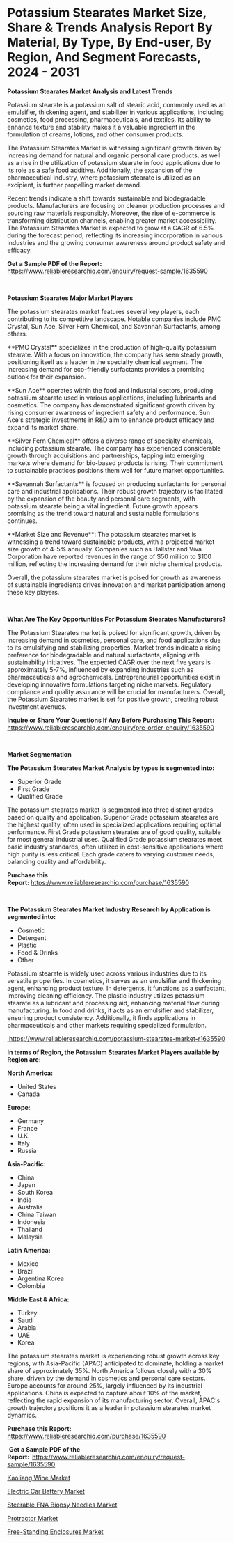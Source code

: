 <p><h1>Potassium Stearates Market Size, Share & Trends Analysis Report By Material, By Type, By End-user, By Region, And Segment Forecasts, 2024 - 2031</h1></p><p><strong>Potassium Stearates Market Analysis and Latest Trends</strong></p>
<p><p>Potassium stearate is a potassium salt of stearic acid, commonly used as an emulsifier, thickening agent, and stabilizer in various applications, including cosmetics, food processing, pharmaceuticals, and textiles. Its ability to enhance texture and stability makes it a valuable ingredient in the formulation of creams, lotions, and other consumer products.</p><p>The Potassium Stearates Market is witnessing significant growth driven by increasing demand for natural and organic personal care products, as well as a rise in the utilization of potassium stearate in food applications due to its role as a safe food additive. Additionally, the expansion of the pharmaceutical industry, where potassium stearate is utilized as an excipient, is further propelling market demand.</p><p>Recent trends indicate a shift towards sustainable and biodegradable products. Manufacturers are focusing on cleaner production processes and sourcing raw materials responsibly. Moreover, the rise of e-commerce is transforming distribution channels, enabling greater market accessibility. The Potassium Stearates Market is expected to grow at a CAGR of 6.5% during the forecast period, reflecting its increasing incorporation in various industries and the growing consumer awareness around product safety and efficacy.</p></p>
<p><strong>Get a Sample PDF of the Report:&nbsp;</strong> <a href="https://www.reliableresearchiq.com/enquiry/request-sample/1635590">https://www.reliableresearchiq.com/enquiry/request-sample/1635590</a></p>
<p>&nbsp;</p>
<p><strong>Potassium Stearates Major Market Players</strong></p>
<p><p>The potassium stearates market features several key players, each contributing to its competitive landscape. Notable companies include PMC Crystal, Sun Ace, Silver Fern Chemical, and Savannah Surfactants, among others. </p><p>**PMC Crystal** specializes in the production of high-quality potassium stearate. With a focus on innovation, the company has seen steady growth, positioning itself as a leader in the specialty chemical segment. The increasing demand for eco-friendly surfactants provides a promising outlook for their expansion.</p><p>**Sun Ace** operates within the food and industrial sectors, producing potassium stearate used in various applications, including lubricants and cosmetics. The company has demonstrated significant growth driven by rising consumer awareness of ingredient safety and performance. Sun Ace's strategic investments in R&D aim to enhance product efficacy and expand its market share.</p><p>**Silver Fern Chemical** offers a diverse range of specialty chemicals, including potassium stearate. The company has experienced considerable growth through acquisitions and partnerships, tapping into emerging markets where demand for bio-based products is rising. Their commitment to sustainable practices positions them well for future market opportunities.</p><p>**Savannah Surfactants** is focused on producing surfactants for personal care and industrial applications. Their robust growth trajectory is facilitated by the expansion of the beauty and personal care segments, with potassium stearate being a vital ingredient. Future growth appears promising as the trend toward natural and sustainable formulations continues.</p><p>**Market Size and Revenue**: The potassium stearates market is witnessing a trend toward sustainable products, with a projected market size growth of 4-5% annually. Companies such as Hallstar and Viva Corporation have reported revenues in the range of $50 million to $100 million, reflecting the increasing demand for their niche chemical products. </p><p>Overall, the potassium stearates market is poised for growth as awareness of sustainable ingredients drives innovation and market participation among these key players.</p></p>
<p>&nbsp;</p>
<p><strong>What Are The Key Opportunities For Potassium Stearates Manufacturers?</strong></p>
<p><p>The Potassium Stearates market is poised for significant growth, driven by increasing demand in cosmetics, personal care, and food applications due to its emulsifying and stabilizing properties. Market trends indicate a rising preference for biodegradable and natural surfactants, aligning with sustainability initiatives. The expected CAGR over the next five years is approximately 5-7%, influenced by expanding industries such as pharmaceuticals and agrochemicals. Entrepreneurial opportunities exist in developing innovative formulations targeting niche markets. Regulatory compliance and quality assurance will be crucial for manufacturers. Overall, the Potassium Stearates market is set for positive growth, creating robust investment avenues.</p></p>
<p><strong>Inquire or Share Your Questions If Any Before Purchasing This Report:</strong> <a href="https://www.reliableresearchiq.com/enquiry/pre-order-enquiry/1635590">https://www.reliableresearchiq.com/enquiry/pre-order-enquiry/1635590</a></p>
<p>&nbsp;</p>
<p><strong>Market Segmentation</strong></p>
<p><strong>The Potassium Stearates Market Analysis by types is segmented into:</strong></p>
<p><ul><li>Superior Grade</li><li>First Grade</li><li>Qualified Grade</li></ul></p>
<p><p>The potassium stearates market is segmented into three distinct grades based on quality and application. Superior Grade potassium stearates are the highest quality, often used in specialized applications requiring optimal performance. First Grade potassium stearates are of good quality, suitable for most general industrial uses. Qualified Grade potassium stearates meet basic industry standards, often utilized in cost-sensitive applications where high purity is less critical. Each grade caters to varying customer needs, balancing quality and affordability.</p></p>
<p><strong>Purchase this Report:&nbsp;</strong><a href="https://www.reliableresearchiq.com/purchase/1635590">https://www.reliableresearchiq.com/purchase/1635590</a></p>
<p>&nbsp;</p>
<p><strong>The Potassium Stearates Market Industry Research by Application is segmented into:</strong></p>
<p><ul><li>Cosmetic</li><li>Detergent</li><li>Plastic</li><li>Food & Drinks</li><li>Other</li></ul></p>
<p><p>Potassium stearate is widely used across various industries due to its versatile properties. In cosmetics, it serves as an emulsifier and thickening agent, enhancing product texture. In detergents, it functions as a surfactant, improving cleaning efficiency. The plastic industry utilizes potassium stearate as a lubricant and processing aid, enhancing material flow during manufacturing. In food and drinks, it acts as an emulsifier and stabilizer, ensuring product consistency. Additionally, it finds applications in pharmaceuticals and other markets requiring specialized formulation.</p></p>
<p><a href="https://www.reliableresearchiq.com/potassium-stearates-market-r1635590">&nbsp;https://www.reliableresearchiq.com/potassium-stearates-market-r1635590</a></p>
<p><strong>In terms of Region, the Potassium Stearates Market Players available by Region are:</strong></p>
<p>
    <p> <strong> North America: </strong>
        <ul>
            <li>United States</li>
            <li>Canada</li>
        </ul>
        </p> 
    <p> <strong> Europe: </strong>
        <ul>
            <li>Germany</li>
            <li>France</li>
            <li>U.K.</li>
            <li>Italy</li>
            <li>Russia</li>
        </ul>
        </p> 
    <p> <strong> Asia-Pacific: </strong>
        <ul>
            <li>China</li>
            <li>Japan</li>
            <li>South Korea</li>
            <li>India</li>
            <li>Australia</li>
            <li>China Taiwan</li>
            <li>Indonesia</li>
            <li>Thailand</li>
            <li>Malaysia</li>
        </ul>
        </p> 
    <p> <strong> Latin America: </strong>
        <ul>
            <li>Mexico</li>
            <li>Brazil</li>
            <li>Argentina Korea</li>
            <li>Colombia</li>
        </ul>
        </p> 
    <p> <strong> Middle East & Africa: </strong>
        <ul>
            <li>Turkey</li>
            <li>Saudi</li>
            <li>Arabia</li>
            <li>UAE</li>
            <li>Korea</li>
        </ul>
    </p>
    </p>
<p><p>The potassium stearates market is experiencing robust growth across key regions, with Asia-Pacific (APAC) anticipated to dominate, holding a market share of approximately 35%. North America follows closely with a 30% share, driven by the demand in cosmetics and personal care sectors. Europe accounts for around 25%, largely influenced by its industrial applications. China is expected to capture about 10% of the market, reflecting the rapid expansion of its manufacturing sector. Overall, APAC's growth trajectory positions it as a leader in potassium stearates market dynamics.</p></p>
<p><strong>Purchase this Report: </strong><a href="https://www.reliableresearchiq.com/purchase/1635590">https://www.reliableresearchiq.com/purchase/1635590</a></p>
<p>&nbsp;<strong>Get a Sample PDF of the Report:&nbsp;&nbsp;</strong><a href="https://www.reliableresearchiq.com/enquiry/request-sample/1635590">https://www.reliableresearchiq.com/enquiry/request-sample/1635590</a></p>
<p><strong></strong></p>
<p><p><a href="https://www.linkedin.com/pulse/kaoliang-wine-market-overview-regional-outlook-competitive-strategies-06sqe?trackingId=PRS5RzMYSRe2kczu45HEEQ%3D%3D">Kaoliang Wine Market</a></p><p><a href="https://www.linkedin.com/pulse/market-forecast-global-electric-car-battery-trends-impact-analysis-h4fje?trackingId=OlWyu0NwQPacA5464nSsnQ%3D%3D">Electric Car Battery Market</a></p><p><a href="https://github.com/NathanColeman327/Market-Research-Report-List-1/blob/main/steerable-fna-biopsy-needles-market.md">Steerable FNA Biopsy Needles Market</a></p><p><a href="https://issuu.com/reportprime-2/docs/protractor-market-size-2030.pptx_e34e2aedaaaf7b">Protractor Market</a></p><p><a href="https://medium.com/@dencrooot_64139/free-standing-enclosures-market-size-share-growth-and-market-analysis-by-type-by-application-f9552e85bf69">Free-Standing Enclosures Market</a></p></p>